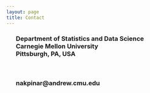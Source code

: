 ```yaml
---
layout: page
title: Contact
---
```

<html>
   <style>
      h3 {
  position: relative; /* Helps us control overlap */
  padding-left: 25px; /* Creates space for the Phone Icon */
  }
   </style>
<head>
<meta name="viewport" content="width=device-width, initial-scale=1">
<link rel="stylesheet" href="https://cdnjs.cloudflare.com/ajax/libs/font-awesome/4.7.0/css/font-awesome.min.css">
</head>
<body>

<div><i class="fa fa-map-marker" style="font-size:48px;color:#404040"></i></div>
<h3>
   Department of Statistics and Data Science <br>
   Carnegie Mellon University <br>
   Pittsburgh, PA, USA
</h3>
<br>
<div><i class="fa fa-envelope" style="font-size:48px;color:#404040">
</i></div>

<h3>nakpinar@andrew.cmu.edu</h3>

</body>
</html> 
